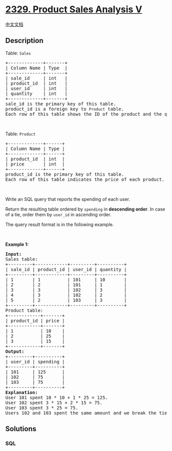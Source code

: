 # [2329. Product Sales Analysis V](https://leetcode.com/problems/product-sales-analysis-v)

[中文文档](/solution/2300-2399/2329.Product%20Sales%20Analysis%20V/README.md)

## Description

<p>Table: <code>Sales</code></p>

<pre>
+-------------+-------+
| Column Name | Type  |
+-------------+-------+
| sale_id     | int   |
| product_id  | int   |
| user_id     | int   |
| quantity    | int   |
+-------------+-------+
sale_id is the primary key of this table.
product_id is a foreign key to <code>Product</code> table.
Each row of this table shows the ID of the product and the quantity purchased by a user.
</pre>

<p>&nbsp;</p>

<p>Table: <code>Product</code></p>

<pre>
+-------------+------+
| Column Name | Type |
+-------------+------+
| product_id  | int  |
| price       | int  |
+-------------+------+
product_id is the primary key of this table.
Each row of this table indicates the price of each product.
</pre>

<p>&nbsp;</p>

<p>Write an SQL query that reports the spending of each user.</p>

<p>Return the resulting table ordered by <code>spending</code> in <strong>descending order</strong>. In case of a tie, order them by <code>user_id</code> in ascending order.</p>

<p>The query result format is in the following example.</p>

<p>&nbsp;</p>
<p><strong>Example 1:</strong></p>

<pre>
<strong>Input:</strong> 
Sales table:
+---------+------------+---------+----------+
| sale_id | product_id | user_id | quantity |
+---------+------------+---------+----------+
| 1       | 1          | 101     | 10       |
| 2       | 2          | 101     | 1        |
| 3       | 3          | 102     | 3        |
| 4       | 3          | 102     | 2        |
| 5       | 2          | 103     | 3        |
+---------+------------+---------+----------+
Product table:
+------------+-------+
| product_id | price |
+------------+-------+
| 1          | 10    |
| 2          | 25    |
| 3          | 15    |
+------------+-------+
<strong>Output:</strong> 
+---------+----------+
| user_id | spending |
+---------+----------+
| 101     | 125      |
| 102     | 75       |
| 103     | 75       |
+---------+----------+
<strong>Explanation:</strong> 
User 101 spent 10 * 10 + 1 * 25 = 125.
User 102 spent 3 * 15 + 2 * 15 = 75.
User 103 spent 3 * 25 = 75.
Users 102 and 103 spent the same amount and we break the tie by their ID while user 101 is on the top.
</pre>

## Solutions

<!-- tabs:start -->

### **SQL**

```sql

```

<!-- tabs:end -->
